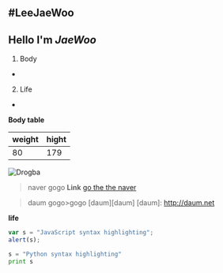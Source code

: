 #LeeJaeWoo
----
Hello I'm  *JaeWoo*
--
1. Body
-
2. Life
-
**Body table**

weight   |  hight
-------- | ---
  80     | 179
 ![Drogba](http://timetree.zumst.com/2013/09/05/00/190e778477894d9f8f6af805a879990b.jpg )

>naver gogo
**Link**
[go the the naver](http://naver.com)

>daum gogo>gogo
[daum][daum]
[daum]: http://daum.net 

**life**
```javascript
var s = "JavaScript syntax highlighting";
alert(s);
```
 
```python
s = "Python syntax highlighting"
print s
```
